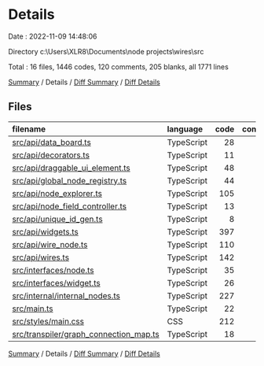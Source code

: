 # Details

Date : 2022-11-09 14:48:06

Directory c:\\Users\\XLR8\\Documents\\node projects\\wires\\src

Total : 16 files,  1446 codes, 120 comments, 205 blanks, all 1771 lines

[Summary](results.md) / Details / [Diff Summary](diff.md) / [Diff Details](diff-details.md)

## Files
| filename | language | code | comment | blank | total |
| :--- | :--- | ---: | ---: | ---: | ---: |
| [src/api/data_board.ts](/src/api/data_board.ts) | TypeScript | 28 | 0 | 8 | 36 |
| [src/api/decorators.ts](/src/api/decorators.ts) | TypeScript | 11 | 0 | 0 | 11 |
| [src/api/draggable_ui_element.ts](/src/api/draggable_ui_element.ts) | TypeScript | 48 | 6 | 7 | 61 |
| [src/api/global_node_registry.ts](/src/api/global_node_registry.ts) | TypeScript | 44 | 17 | 10 | 71 |
| [src/api/node_explorer.ts](/src/api/node_explorer.ts) | TypeScript | 105 | 17 | 12 | 134 |
| [src/api/node_field_controller.ts](/src/api/node_field_controller.ts) | TypeScript | 13 | 0 | 4 | 17 |
| [src/api/unique_id_gen.ts](/src/api/unique_id_gen.ts) | TypeScript | 8 | 0 | 0 | 8 |
| [src/api/widgets.ts](/src/api/widgets.ts) | TypeScript | 397 | 15 | 44 | 456 |
| [src/api/wire_node.ts](/src/api/wire_node.ts) | TypeScript | 110 | 6 | 20 | 136 |
| [src/api/wires.ts](/src/api/wires.ts) | TypeScript | 142 | 47 | 19 | 208 |
| [src/interfaces/node.ts](/src/interfaces/node.ts) | TypeScript | 35 | 3 | 8 | 46 |
| [src/interfaces/widget.ts](/src/interfaces/widget.ts) | TypeScript | 26 | 0 | 8 | 34 |
| [src/internal/internal_nodes.ts](/src/internal/internal_nodes.ts) | TypeScript | 227 | 0 | 19 | 246 |
| [src/main.ts](/src/main.ts) | TypeScript | 22 | 0 | 5 | 27 |
| [src/styles/main.css](/src/styles/main.css) | CSS | 212 | 9 | 38 | 259 |
| [src/transpiler/graph_connection_map.ts](/src/transpiler/graph_connection_map.ts) | TypeScript | 18 | 0 | 3 | 21 |

[Summary](results.md) / Details / [Diff Summary](diff.md) / [Diff Details](diff-details.md)